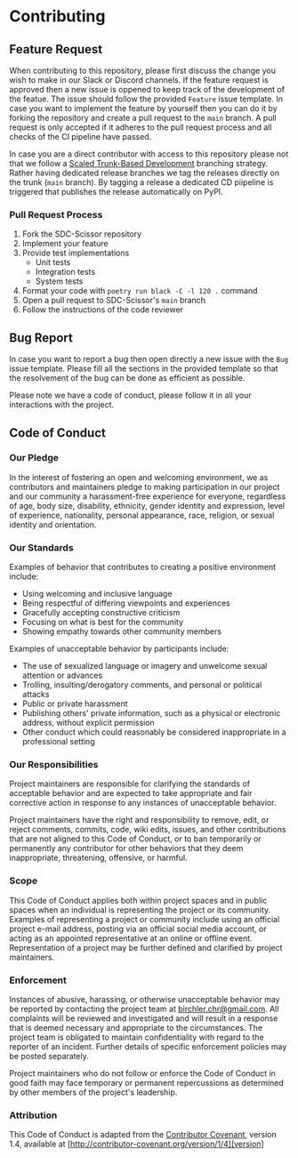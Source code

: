 # Contributing
## Feature Request
When contributing to this repository, please first discuss the change you wish to make in our Slack
or Discord channels. If the feature request is approved then a new issue is oppened to keep track
of the development of the featue. The issue should follow the provided `Feature` issue template.
In case you want to implement the feature by yourself then you can do it by forking the repository
and create a pull request to the `main` branch. A pull request is only accepted if it adheres to
the pull request process and all checks of the CI pipeline have passed.

In case you are a direct contributor with access to this repository please not that we follow a
[Scaled Trunk-Based Development](https://trunkbaseddevelopment.com/#scaled-trunk-based-development)
branching strategy. Rather having dedicated release branches we tag the releases directly on the
trunk (`main` branch). By tagging a release a dedicated CD piipeline is triggered that publishes
the release automatically on PyPI.

### Pull Request Process
1. Fork the SDC-Scissor repository
2. Implement your feature
3. Provide test implementations
   - Unit tests
   - Integration tests
   - System tests
4. Format your code with `poetry run black -C -l 120 .` command
5. Open a pull request to SDC-Scissor's `main` branch
6. Follow the instructions of the code reviewer

## Bug Report
In case you want to report a bug then open directly a new issue with the `Bug` issue template.
Please fill all the sections in the provided template so that the resolvement of the bug can be
done as efficient as possible.

Please note we have a code of conduct, please follow it in all your interactions with the project.

## Code of Conduct
### Our Pledge
In the interest of fostering an open and welcoming environment, we as
contributors and maintainers pledge to making participation in our project and
our community a harassment-free experience for everyone, regardless of age, body
size, disability, ethnicity, gender identity and expression, level of experience,
nationality, personal appearance, race, religion, or sexual identity and
orientation.

### Our Standards
Examples of behavior that contributes to creating a positive environment
include:

* Using welcoming and inclusive language
* Being respectful of differing viewpoints and experiences
* Gracefully accepting constructive criticism
* Focusing on what is best for the community
* Showing empathy towards other community members

Examples of unacceptable behavior by participants include:

* The use of sexualized language or imagery and unwelcome sexual attention or
advances
* Trolling, insulting/derogatory comments, and personal or political attacks
* Public or private harassment
* Publishing others' private information, such as a physical or electronic
  address, without explicit permission
* Other conduct which could reasonably be considered inappropriate in a
  professional setting

### Our Responsibilities
Project maintainers are responsible for clarifying the standards of acceptable
behavior and are expected to take appropriate and fair corrective action in
response to any instances of unacceptable behavior.

Project maintainers have the right and responsibility to remove, edit, or
reject comments, commits, code, wiki edits, issues, and other contributions
that are not aligned to this Code of Conduct, or to ban temporarily or
permanently any contributor for other behaviors that they deem inappropriate,
threatening, offensive, or harmful.

### Scope
This Code of Conduct applies both within project spaces and in public spaces
when an individual is representing the project or its community. Examples of
representing a project or community include using an official project e-mail
address, posting via an official social media account, or acting as an appointed
representative at an online or offline event. Representation of a project may be
further defined and clarified by project maintainers.

### Enforcement
Instances of abusive, harassing, or otherwise unacceptable behavior may be
reported by contacting the project team at [birchler.chr@gmail.com](mailto:birchler.chr@gmail.com). All
complaints will be reviewed and investigated and will result in a response that
is deemed necessary and appropriate to the circumstances. The project team is
obligated to maintain confidentiality with regard to the reporter of an incident.
Further details of specific enforcement policies may be posted separately.

Project maintainers who do not follow or enforce the Code of Conduct in good
faith may face temporary or permanent repercussions as determined by other
members of the project's leadership.

### Attribution
This Code of Conduct is adapted from the [Contributor Covenant][homepage], version 1.4,
available at [http://contributor-covenant.org/version/1/4][version]

[homepage]: http://contributor-covenant.org
[version]: http://contributor-covenant.org/version/1/4/
